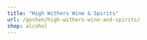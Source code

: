 ```yaml
---
title: "High Withers Wine & Spirits"
url: /goshen/high-withers-wine-and-spirits/
shop: alcohol
---
```

